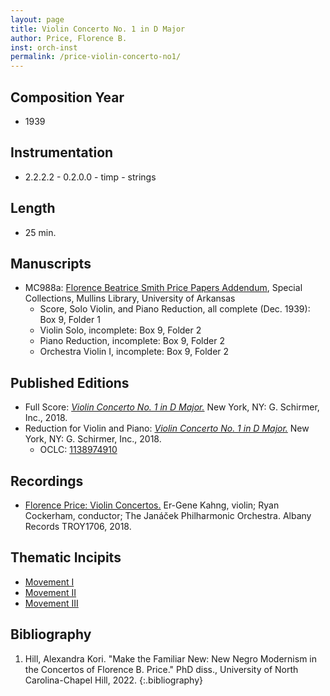 ```yaml
---
layout: page
title: Violin Concerto No. 1 in D Major
author: Price, Florence B.
inst: orch-inst
permalink: /price-violin-concerto-no1/
---
```


## Composition Year
- 1939

## Instrumentation
- 2.2.2.2 - 0.2.0.0 - timp - strings

## Length
- 25 min.

## Manuscripts
- MC988a: <a href="https://uark.as.atlas-sys.com/repositories/2/resources/1522" target="_blank">Florence Beatrice Smith Price Papers Addendum</a>, Special Collections, Mullins Library, University of Arkansas
    * Score, Solo Violin, and Piano Reduction, all complete (Dec. 1939): Box 9, Folder 1
    * Violin Solo, incomplete: Box 9, Folder 2
    * Piano Reduction, incomplete: Box 9, Folder 2
    * Orchestra Violin I, incomplete: Box 9, Folder 2

## Published Editions
- Full Score: <a href="https://www.wisemusicclassical.com/work/58910/Violin-Concerto-No-1--Florence-Price/" target="_blank">*Violin Concerto No. 1 in D Major.*</a> New York, NY: G. Schirmer, Inc., 2018.
- Reduction for Violin and Piano: <a href="https://classicalondemand.com/price-violin-concerto-no-1-3468.html" target="_blank">*Violin Concerto No. 1 in D Major.*</a> New York, NY: G. Schirmer, Inc., 2018.
    * OCLC: <a href="https://www.worldcat.org/title/1138974910" target="_blank">1138974910</a>

## Recordings
- <a href="https://www.albanyrecords.com/mm5/merchant.mvc?Screen=PROD&Product_Code=TROY1706" target="_blank">Florence Price: Violin Concertos.</a> Er-Gene Kahng, violin; Ryan Cockerham, conductor; The Janáček Philharmonic Orchestra. Albany Records TROY1706, 2018.

## Thematic Incipits
- [Movement I](https://dwshadle.github.io/test/price-violin-concerto-no1/mvt1)
- [Movement II](https://dwshadle.github.io/test/price-violin-concerto-no1/mvt2)
- [Movement III](https://dwshadle.github.io/test/price-violin-concerto-no1/mvt3)

## Bibliography
1. Hill, Alexandra Kori. "Make the Familiar New: New Negro Modernism in the Concertos of Florence B. Price." PhD diss., University of North Carolina-Chapel Hill, 2022.
{:.bibliography}
